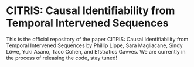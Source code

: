 # CITRIS: Causal Identifiability from Temporal Intervened Sequences

This is the official repository of the paper CITRIS: Causal Identifiability from Temporal Intervened Sequences by Phillip Lippe, Sara Magliacane, Sindy Löwe, Yuki Asano, Taco Cohen, and Efstratios Gavves. We are currently in the process of releasing the code, stay tuned!
